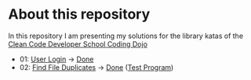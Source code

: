 # About this repository

In this repository I am presenting my solutions for the library katas of the [Clean Code Developer School Coding Dojo](https://ccd-school.de/coding-dojo/ "Coding Dojo")

+ 01: [User Login](https://ccd-school.de/en/coding-dojo/library-katas/user-login/ "User Login") -> [Done](/01_UserLogin/ "Project Folder")
+ 02: [Find File Duplicates](https://ccd-school.de/en/coding-dojo/library-katas/find-file-duplicates/ "Find File Duplicates") -> [Done](/02_FindFileDuplicates/ "Project Folder") ([Test Program](/02_FindFileDuplicatesTestProgram/ "Project Folder"))